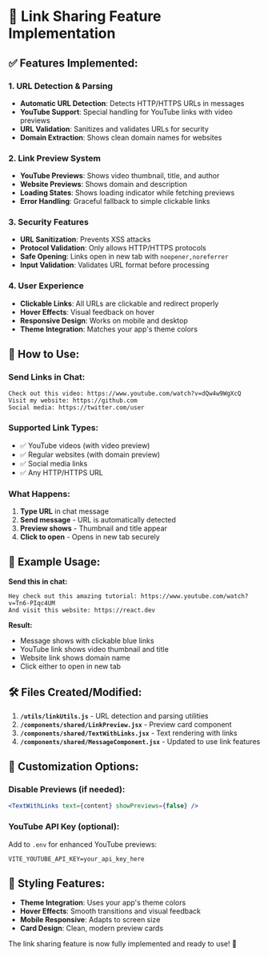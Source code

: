 # 🔗 Link Sharing Feature Implementation

## ✅ **Features Implemented:**

### **1. URL Detection & Parsing**
- **Automatic URL Detection**: Detects HTTP/HTTPS URLs in messages
- **YouTube Support**: Special handling for YouTube links with video previews
- **URL Validation**: Sanitizes and validates URLs for security
- **Domain Extraction**: Shows clean domain names for websites

### **2. Link Preview System**
- **YouTube Previews**: Shows video thumbnail, title, and author
- **Website Previews**: Shows domain and description
- **Loading States**: Shows loading indicator while fetching previews
- **Error Handling**: Graceful fallback to simple clickable links

### **3. Security Features**
- **URL Sanitization**: Prevents XSS attacks
- **Protocol Validation**: Only allows HTTP/HTTPS protocols
- **Safe Opening**: Links open in new tab with `noopener,noreferrer`
- **Input Validation**: Validates URL format before processing

### **4. User Experience**
- **Clickable Links**: All URLs are clickable and redirect properly
- **Hover Effects**: Visual feedback on hover
- **Responsive Design**: Works on mobile and desktop
- **Theme Integration**: Matches your app's theme colors

## 🚀 **How to Use:**

### **Send Links in Chat:**
```
Check out this video: https://www.youtube.com/watch?v=dQw4w9WgXcQ
Visit my website: https://github.com
Social media: https://twitter.com/user
```

### **Supported Link Types:**
- ✅ YouTube videos (with video preview)
- ✅ Regular websites (with domain preview)
- ✅ Social media links
- ✅ Any HTTP/HTTPS URL

### **What Happens:**
1. **Type URL** in chat message
2. **Send message** - URL is automatically detected
3. **Preview shows** - Thumbnail and title appear
4. **Click to open** - Opens in new tab securely

## 🎯 **Example Usage:**

**Send this in chat:**
```
Hey check out this amazing tutorial: https://www.youtube.com/watch?v=Tn6-PIqc4UM
And visit this website: https://react.dev
```

**Result:**
- Message shows with clickable blue links
- YouTube link shows video thumbnail and title
- Website link shows domain name
- Click either to open in new tab

## 🛠 **Files Created/Modified:**

1. **`/utils/linkUtils.js`** - URL detection and parsing utilities
2. **`/components/shared/LinkPreview.jsx`** - Preview card component
3. **`/components/shared/TextWithLinks.jsx`** - Text rendering with links
4. **`/components/shared/MessageComponent.jsx`** - Updated to use link features

## 🔧 **Customization Options:**

### **Disable Previews (if needed):**
```jsx
<TextWithLinks text={content} showPreviews={false} />
```

### **YouTube API Key (optional):**
Add to `.env` for enhanced YouTube previews:
```
VITE_YOUTUBE_API_KEY=your_api_key_here
```

## 🎨 **Styling Features:**
- **Theme Integration**: Uses your app's theme colors
- **Hover Effects**: Smooth transitions and visual feedback
- **Mobile Responsive**: Adapts to screen size
- **Card Design**: Clean, modern preview cards

The link sharing feature is now fully implemented and ready to use! 🎉